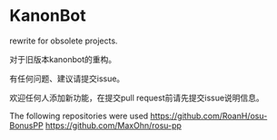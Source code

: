 # KanonBot
rewrite for obsolete projects.

对于旧版本kanonbot的重构。

有任何问题、建议请提交issue。

欢迎任何人添加新功能，在提交pull request前请先提交issue说明信息。

The following repositories were used
https://github.com/RoanH/osu-BonusPP
https://github.com/MaxOhn/rosu-pp
